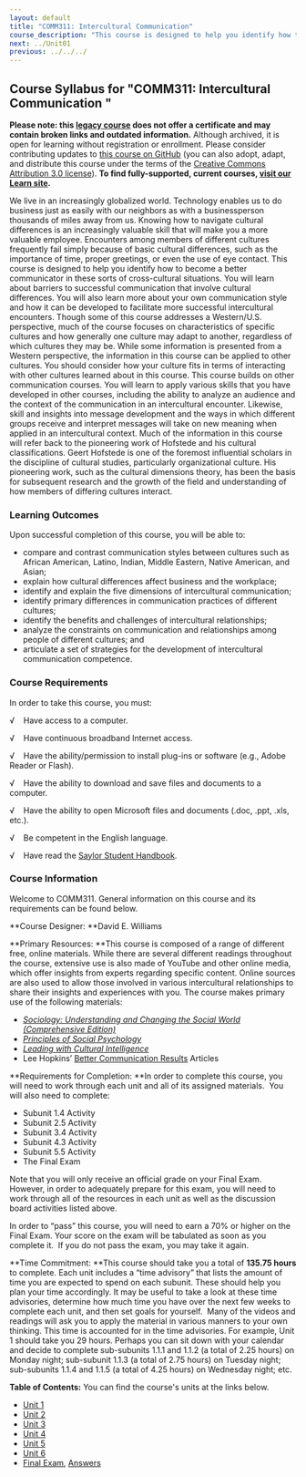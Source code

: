 ```yaml
---
layout: default
title: "COMM311: Intercultural Communication"
course_description: "This course is designed to help you identify how to become a better communicator in these sorts of cross-cultural situations. You will learn about barriers to successful communication that involve cultural differences. You will also learn more about your own communication style and how it can be developed to facilitate more successful intercultural encounters."
next: ../Unit01
previous: ../../../
---
```

Course Syllabus for "COMM311: Intercultural Communication "
-----------------------------------------------------------

**Please note: this [legacy course](https://sayloracademy.zendesk.com/hc/en-us/articles/206089967) does not offer a certificate and may contain 
broken links and outdated information.** Although archived, it is open 
for learning without registration or enrollment. Please consider contributing 
updates to [this course on GitHub](https://github.com/saylordotorg/course_comm311) 
(you can also adopt, adapt, and distribute this course under the terms of 
the [Creative Commons Attribution 3.0 license](http://creativecommons.org/licenses/by/3.0/)). **To find fully-supported, current courses, [visit our 
Learn site](https://learn.saylor.org).**

We live in an increasingly globalized world. Technology enables us to do
business just as easily with our neighbors as with a businessperson
thousands of miles away from us. Knowing how to navigate cultural
differences is an increasingly valuable skill that will make you a more
valuable employee. Encounters among members of different cultures
frequently fail simply because of basic cultural differences, such as
the importance of time, proper greetings, or even the use of eye
contact. This course is designed to help you identify how to become a
better communicator in these sorts of cross-cultural situations. You
will learn about barriers to successful communication that involve
cultural differences. You will also learn more about your own
communication style and how it can be developed to facilitate more
successful intercultural encounters. Though some of this course
addresses a Western/U.S. perspective, much of the course focuses on
characteristics of specific cultures and how generally one culture may
adapt to another, regardless of which cultures they may be. While some
information is presented from a Western perspective, the information in
this course can be applied to other cultures. You should consider how
your culture fits in terms of interacting with other cultures learned
about in this course. This course builds on other communication courses.
You will learn to apply various skills that you have developed in other
courses, including the ability to analyze an audience and the context of
the communication in an intercultural encounter. Likewise, skill and
insights into message development and the ways in which different groups
receive and interpret messages will take on new meaning when applied in
an intercultural context. Much of the information in this course will
refer back to the pioneering work of Hofstede and his cultural
classifications. Geert Hofstede is one of the foremost influential
scholars in the discipline of cultural studies, particularly
organizational culture. His pioneering work, such as the cultural
dimensions theory, has been the basis for subsequent research and the
growth of the field and understanding of how members of differing
cultures interact.

### Learning Outcomes

Upon successful completion of this course, you will be able to:

-   compare and contrast communication styles between cultures such as
    African American, Latino, Indian, Middle Eastern, Native American,
    and Asian;
-   explain how cultural differences affect business and the workplace;
-   identify and explain the five dimensions of intercultural
    communication;
-   identify primary differences in communication practices of different
    cultures;
-   identify the benefits and challenges of intercultural relationships;
-   analyze the constraints on communication and relationships among
    people of different cultures; and
-   articulate a set of strategies for the development of intercultural
    communication competence.

### Course Requirements

In order to take this course, you must:  
  
 √    Have access to a computer.  
  
 √    Have continuous broadband Internet access.  
  
 √    Have the ability/permission to install plug-ins or software (e.g.,
Adobe Reader or Flash).  
  
 √    Have the ability to download and save files and documents to a
computer.  
  
 √    Have the ability to open Microsoft files and documents (.doc,
.ppt, .xls, etc.).  
  
 √    Be competent in the English language.  
  
 √    Have read the [Saylor Student
Handbook](https://resources.saylor.org/archived/wp-content/uploads/2012/05/Saylor-StudentHandbook.pdf).

### Course Information

Welcome to COMM311. General information on this course and its
requirements can be found below.  
  
 **Course Designer: **David E. Williams  
  
 **Primary Resources: **This course is composed of a range of different
free, online materials. While there are several different readings
throughout the course, extensive use is also made of YouTube and other
online media, which offer insights from experts regarding specific
content. Online sources are also used to allow those involved in various
intercultural relationships to share their insights and experiences with
you. The course makes primary use of the following materials:  

-   [*Sociology: Understanding and Changing the Social World
    (Comprehensive
    Edition)*](https://resources.saylor.org/archived/textbooks/Understanding%20Media%20and%20Culture.pdf)
-   [*Principles of Social
    Psychology*](https://resources.saylor.org/archived/textbooks/Principles%20of%20Social%20Psychology.pdf)
-   [*Leading with Cultural
    Intelligence*](https://resources.saylor.org/archived/textbooks/Leading%20with%20Cultural%20Intelligence.pdf)
-   Lee Hopkins’ [Better Communication
    Results](http://leehopkins.com/articles-on-organizational-communication.html)
    Articles

  
 **Requirements for Completion: **In order to complete this course, you
will need to work through each unit and all of its assigned materials. 
You will also need to complete:  

-   Subunit 1.4 Activity
-   Subunit 2.5 Activity
-   Subunit 3.4 Activity
-   Subunit 4.3 Activity
-   Subunit 5.5 Activity
-   The Final Exam

Note that you will only receive an official grade on your Final Exam.
However, in order to adequately prepare for this exam, you will need to
work through all of the resources in each unit as well as the discussion
board activities listed above.  
  
 In order to “pass” this course, you will need to earn a 70% or higher
on the Final Exam. Your score on the exam will be tabulated as soon as
you complete it.  If you do not pass the exam, you may take it again.  
  
 **Time Commitment: **This course should take you a total of **135.75
hours** to complete. Each unit includes a “time advisory” that lists the
amount of time you are expected to spend on each subunit. These should
help you plan your time accordingly. It may be useful to take a look at
these time advisories, determine how much time you have over the next
few weeks to complete each unit, and then set goals for yourself.  Many
of the videos and readings will ask you to apply the material in various
manners to your own thinking. This time is accounted for in the time
advisories. For example, Unit 1 should take you 29 hours. Perhaps you
can sit down with your calendar and decide to complete sub-subunits
1.1.1 and 1.1.2 (a total of 2.25 hours) on Monday night; sub-subunit
1.1.3 (a total of 2.75 hours) on Tuesday night; sub-subunits 1.1.4 and
1.1.5 (a total of 4.25 hours) on Wednesday night; etc.  
  
**Table of Contents:** You can find the course's units at the links below.

- [Unit 1](https://legacy.saylor.org/comm311/Unit01/)
- [Unit 2](https://legacy.saylor.org/comm311/Unit02/)
- [Unit 3](https://legacy.saylor.org/comm311/Unit03/)
- [Unit 4](https://legacy.saylor.org/comm311/Unit04/)
- [Unit 5](https://legacy.saylor.org/comm311/Unit05/)
- [Unit 6](https://legacy.saylor.org/comm311/Unit06/)
- [Final Exam](http://saylordotorg.github.io/LegacyExams/COMM/COMM311/COMM311-FinalExam.html), [Answers](http://saylordotorg.github.io/LegacyExams/COMM/COMM311/COMM311-FinalExam-Answers.html)
